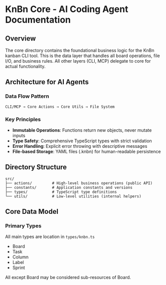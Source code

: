 # KnBn Core - AI Coding Agent Documentation

## Overview
The core directory contains the foundational business logic for the KnBn kanban CLI tool. This is the data layer that handles all board operations, file I/O, and business rules. All other layers (CLI, MCP) delegate to core for actual functionality.

## Architecture for AI Agents

### Data Flow Pattern
```
CLI/MCP → Core Actions → Core Utils → File System
```

### Key Principles
- **Immutable Operations**: Functions return new objects, never mutate inputs
- **Type Safety**: Comprehensive TypeScript types with strict validation
- **Error Handling**: Explicit error throwing with descriptive messages
- **File-based Storage**: YAML files (.knbn) for human-readable persistence

## Directory Structure

```
src/
├── actions/         # High-level business operations (public API)
├── constants/       # Application constants and versions
├── types/           # TypeScript type definitions
└── utils/           # Low-level utilities (internal helpers)
```

## Core Data Model

### Primary Types
All main types are location in `types/knbn.ts`
- Board
- Task
- Column
- Label
- Sprint

All except Board may be considered sub-resources of Board.